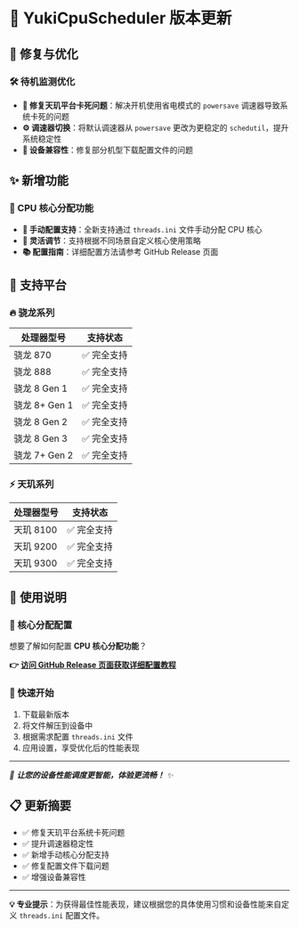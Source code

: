# 🚀 YukiCpuScheduler 版本更新

## 🔧 修复与优化

### 🛠️ 待机监测优化
- **🎯 修复天玑平台卡死问题**：解决开机使用省电模式的 `powersave` 调速器导致系统卡死的问题
- **⚙️ 调速器切换**：将默认调速器从 `powersave` 更改为更稳定的 `schedutil`，提升系统稳定性
- **📱 设备兼容性**：修复部分机型下载配置文件的问题

## ✨ 新增功能

### 🎯 CPU 核心分配功能
- **📝 手动配置支持**：全新支持通过 `threads.ini` 文件手动分配 CPU 核心
- **🔄 灵活调节**：支持根据不同场景自定义核心使用策略
- **📚 配置指南**：详细配置方法请参考 GitHub Release 页面

## 📱 支持平台

### 🔥 骁龙系列
| 处理器型号 | 支持状态 |
|-----------|---------|
| 骁龙 870 | ✅ 完全支持 |
| 骁龙 888 | ✅ 完全支持 |
| 骁龙 8 Gen 1 | ✅ 完全支持 |
| 骁龙 8+ Gen 1 | ✅ 完全支持 |
| 骁龙 8 Gen 2 | ✅ 完全支持 |
| 骁龙 8 Gen 3 | ✅ 完全支持 |
| 骁龙 7+ Gen 2 | ✅ 完全支持 |

### ⚡ 天玑系列
| 处理器型号 | 支持状态 |
|-----------|---------|
| 天玑 8100 | ✅ 完全支持 |
| 天玑 9200 | ✅ 完全支持 |
| 天玑 9300 | ✅ 完全支持 |

## 📖 使用说明

### 🎯 核心分配配置
想要了解如何配置 **CPU 核心分配功能**？

**👉 [访问 GitHub Release 页面获取详细配置教程](#)**

### 🔧 快速开始
1. 下载最新版本
2. 将文件解压到设备中
3. 根据需求配置 `threads.ini` 文件
4. 应用设置，享受优化后的性能表现

---

*🌟 **让您的设备性能调度更智能，体验更流畅！** ✨*

## 📋 更新摘要
- ✅ 修复天玑平台系统卡死问题
- ✅ 提升调速器稳定性
- ✅ 新增手动核心分配支持
- ✅ 修复配置文件下载问题
- ✅ 增强设备兼容性

---

**💡 专业提示**：为获得最佳性能表现，建议根据您的具体使用习惯和设备性能来自定义 `threads.ini` 配置文件。
